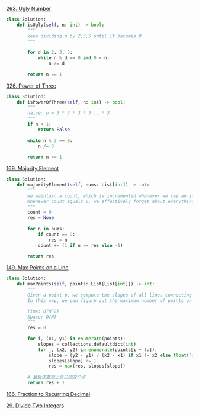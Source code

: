 [263. Ugly Number]([Loading...](https://leetcode.com/problems/ugly-number/))

```py
class Solution:
    def isUgly(self, n: int) -> bool:
        """
        keep dividing n by 2,3,5 until it becomes 0
        """
        
        for d in 2, 3, 5:
            while n % d == 0 and 0 < n:
                n /= d
        
        return n == 1
```

[326. Power of Three](https://leetcode.com/problems/power-of-three/)

```py
class Solution:
    def isPowerOfThree(self, n: int) -> bool:
        """
        naive: n = 3 * 3 * 3 * 3... * 3
        """
        if n < 1:
            return False
        
        while n % 3 == 0:
            n /= 3
        
        return n == 1
```

[169. Majority Element](https://leetcode.com/problems/majority-element/)

```py
class Solution:
    def majorityElement(self, nums: List[int]) -> int:
        """
        we maintain a count, which is incremented whenever we see an instance of our current candidate for majority element and decremented whenever we see anything else. 
        Whenever count equals 0, we effectively forget about everything in nums up to the current index and consider the current number as the candidate for majority element.
        """
        count = 0
        res = None
        
        for n in nums:
            if count == 0:
                res = n
            count += (1 if n == res else -1)
        
        return res
```

[149. Max Points on a Line](https://leetcode.com/problems/max-points-on-a-line/)

```py
class Solution:
    def maxPoints(self, points: List[List[int]]) -> int:
        """
        Given a point p, we compute the slopes of all lines connecting p and other points. Points corresponding to the same slope will fall on the same line.
        In this way, we can figure out the maximum number of points on lines containing p

        Time: O(N^2)
        Space: O(N)
        """
        res = 0
        
        for i, (x1, y1) in enumerate(points):
            slopes = collections.defaultdict(int)
            for j, (x2, y2) in enumerate(points[i + 1:]):
                slope = (y2 - y1) / (x2 - x1) if x1 != x2 else float("inf")
                slopes[slope] += 1
                res = max(res, slopes[slope])
        
        # 最后还要加上自己的这个点
        return res + 1
```

[166. Fraction to Recurring Decimal](https://leetcode.com/problems/fraction-to-recurring-decimal/)


[29. Divide Two Integers](https://leetcode.com/problems/divide-two-integers/)

